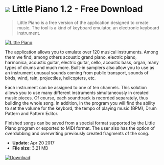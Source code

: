 # ![](https://cdn.softexe.net/static/icon/win.gif) Little Piano 1.2 - Free Download

> Little Piano is a free version of the application designed to create music. The tool is a kind of keyboard emulator, an electronic keyboard instrument.

[![Little Piano](https:https://tse1.mm.bing.net/th?id=OIP.yDK3yqaNZBYoqHaChWsH8QHaFI&pid=Api)](https://softexe.net/win/multimedia/audio-sound/little-piano:ppRgp.html)

The application allows you to emulate over 120 musical instruments. Among them we find, among others acoustic grand piano, electric piano, harmonica, acoustic guitar, electric guitar, cello, acoustic bass, organ, many types of drums and much more. Built-in samplers also allow you to use as an instrument unusual sounds coming from public transport, sounds of birds, wind, rain, projectiles, helicopters, etc. 
 
 Each instrument can be assigned to one of ten channels. This solution allows you to use many different instruments simultaneously in created music pieces. Of course, each soundtrack is recorded separately, thus building the whole song. In addition, in the program you will find the ability to set the volume for the keybord, the tempo of playing music (BPM), Drum Pattern and Pattern Editor.
 
 Finished songs can be saved from a special format supported by the Little Piano program or exported to MIDI format. The user also has the option of overdubbing and overwriting previously created fragments of the song.


- **Update:** Apr 20 2017
- **File size:** 3.21 MB

[![Download](https://cdn.softexe.net/static/img/download.png)](https://softexe.net/win/multimedia/audio-sound/little-piano:ppRgp.html)

